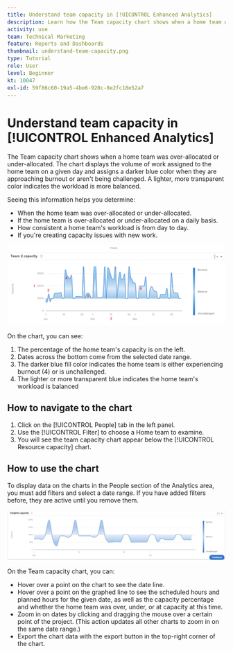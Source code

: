 ```yaml
---
title: Understand team capacity in [!UICONTROL Enhanced Analytics]
description: Learn how the Team capacity chart shows when a home team was over-allocated or under-allocated.
activity: use
team: Technical Marketing
feature: Reports and Dashboards
thumbnail: understand-team-capacity.png
type: Tutorial
role: User
level: Beginner
kt: 10047
exl-id: 59f86c60-19a5-4be6-920c-8e2fc18e52a7
---
```

# Understand team capacity in [!UICONTROL Enhanced Analytics]

The Team capacity chart shows when a home team was over-allocated or under-allocated. The chart displays the volume of work assigned to the home team on a given day and assigns a darker blue color when they are approaching burnout or aren't being challenged. A lighter, more transparent color indicates the workload is more balanced.

Seeing this information helps you determine:

* When the home team was over-allocated or under-allocated.
* If the home team is over-allocated or under-allocated on a daily basis.
* How consistent a home team's workload is from day to day.
* If you're creating capacity issues with new work.

![An image showing a team capacity chart with numbers on areas described in the bullets below](assets/section-3-4.png)

On the chart, you can see:

1. The percentage of the home team's capacity is on the left.
1. Dates across the bottom come from the selected date range.
1. The darker blue fill color indicates the home team is either experiencing burnout (4) or is unchallenged.
1. The lighter or more transparent blue indicates the home team's workload is balanced

## How to navigate to the chart

1. Click on the [!UICONTROL People] tab in the left panel.
1. Use the [!UICONTROL Filter] to choose a Home team to examine.
1. You will see the team capacity chart appear below the [!UICONTROL Resource capacity] chart.

## How to use the chart

To display data on the charts in the People section of the Analytics area, you must add filters and select a date range. If you have added filters before, they are active until you remove them.

![An image showing a team capacity chart](assets/section-3-5.png)

On the Team capacity chart, you can:

* Hover over a point on the chart to see the date line.
* Hover over a point on the graphed line to see the scheduled hours and planned hours for the given date, as well as the capacity percentage and whether the home team was over, under, or at capacity at this time.
* Zoom in on dates by clicking and dragging the mouse over a certain point of the project. (This action updates all other charts to zoom in on the same date range.)
* Export the chart data with the export button in the top-right corner of the chart.
